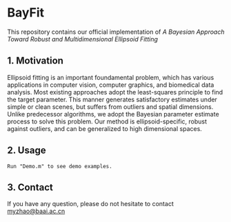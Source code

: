 # BayFit
This repository contains our official implementation of _A Bayesian Approach Toward Robust and Multidimensional Ellipsoid Fitting_ 
## 1. Motivation
Ellipsoid fitting is an important foundamental problem, which has various applications in computer vision, computer graphics, and biomedical data analysis. Most existing approaches adopt the least-squares principle to find the target parameter. This manner generates satisfactory estimates under simple or clean scenes, but suffers from outliers and spatial dimensions. Unlike predecessor algorithms, we adopt the Bayesian parameter estimate process to solve this problem. Our method is ellipsoid-specific, robust against outliers, and can be generalized to high dimensional spaces. 


## 2. Usage
`Run "Demo.m" to see demo examples.`




## 3. Contact
If you have any question, please do not hesitate to contact myzhao@baai.ac.cn


